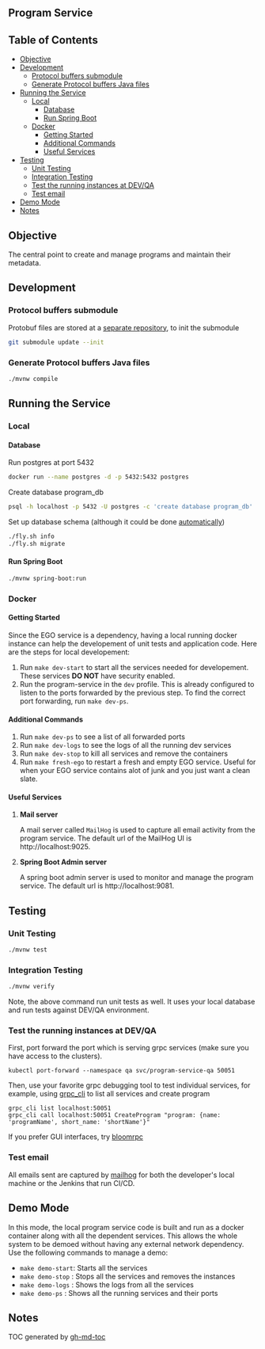 Program Service
---

## Table of Contents

* [Objective](#objective)
* [Development](#development)
   * [Protocol buffers submodule](#protocol-buffers-submodule)
   * [Generate Protocol buffers Java files](#generate-protocol-buffers-java-files)
* [Running the Service](#running-the-service)
   * [Local](#local)
      * [Database](#database)
      * [Run Spring Boot](#run-spring-boot)
   * [Docker](#docker)
      * [Getting Started](#getting-started)
      * [Additional Commands](#additional-commands)
      * [Useful Services](#useful-services)
* [Testing](#testing)
   * [Unit Testing](#unit-testing)
   * [Integration Testing](#integration-testing)
   * [Test the running instances at DEV/QA](#test-the-running-instances-at-devqa)
   * [Test email](#test-email)
* [Demo Mode](#demo-mode)
* [Notes](#notes)


## Objective 
The central point to create and manage programs and maintain their metadata. 

## Development

### Protocol buffers submodule

Protobuf files are stored at a [separate repository](https://github.com/icgc-argo/argo-proto), to init the submodule

```sh
git submodule update --init
```

### Generate Protocol buffers Java files

```sh
./mvnw compile
```

## Running the Service
### Local
#### Database
Run postgres at port 5432

```sh
docker run --name postgres -d -p 5432:5432 postgres
```

Create database program_db

```sh
psql -h localhost -p 5432 -U postgres -c 'create database program_db'
```

Set up database schema (although it could be done [automatically](https://github.com/spring-projects/spring-boot/blob/v2.1.5.RELEASE/spring-boot-project/spring-boot-autoconfigure/src/main/java/org/springframework/boot/autoconfigure/flyway/FlywayProperties.java))

```sh
./fly.sh info
./fly.sh migrate
```

#### Run Spring Boot
```sh
./mvnw spring-boot:run
```
### Docker
#### Getting Started
Since the EGO service is a dependency, having a local running docker instance can help the developement of unit tests and application code. Here are the steps for local developement:
1. Run `make dev-start` to start all the services needed for developement. These services **DO NOT** have security enabled. 
2. Run the program-service in the `dev` profile. This is already configured to listen to the ports forwarded by the previous step. To find the correct port forwarding, run `make dev-ps`. 

#### Additional Commands
1. Run `make dev-ps` to see a list of all forwarded ports
2. Run `make dev-logs` to see the logs of all the running dev services
3. Run `make dev-stop` to kill all services and remove the containers
4. Run `make fresh-ego` to restart a fresh and empty EGO service. Useful for when your EGO service contains alot of junk and you just want a clean slate.

#### Useful Services
1. **Mail server**

    A mail server called `MailHog` is used to capture all email activity from the program service. The default url of the MailHog UI is http://localhost:9025. 

2. **Spring Boot Admin server**

    A spring boot admin server is used to monitor and manage the program service. The default url is http://localhost:9081.


## Testing

### Unit Testing
```sh
./mvnw test
```

### Integration Testing
```sh
./mvnw verify
```
Note, the above command run unit tests as well. It uses your local database and run tests against DEV/QA environment.

### Test the running instances at DEV/QA
First, port forward the port which is serving grpc services (make sure you have access to the clusters).

```
kubectl port-forward --namespace qa svc/program-service-qa 50051
```

Then, use your favorite grpc debugging tool to test individual services, for example, using [grpc_cli](https://github.com/grpc/grpc/blob/master/doc/command_line_tool.md) to list all services and create program

```
grpc_cli list localhost:50051
grpc_cli call localhost:50051 CreateProgram "program: {name: 'programName', short_name: 'shortName'}"
```

If you prefer GUI interfaces, try [bloomrpc](https://github.com/uw-labs/bloomrpc)

### Test email
All emails sent are captured by [mailhog](https://mailhog.qa.cancercollaboratory.org) for both the developer's local machine or the Jenkins that run CI/CD.


## Demo Mode
In this mode, the local program service code is built and run as a docker container along with all the dependent services. This allows the whole system to be demoed without having any external network dependency. Use the following commands to manage a demo:

- `make demo-start`: Starts all the services
- `make demo-stop` : Stops all the services and removes the instances
- `make demo-logs` : Shows the logs from all the services
- `make demo-ps`   : Shows all the running services and their ports

## Notes
TOC generated by [gh-md-toc](https://github.com/ekalinin/github-markdown-toc)
